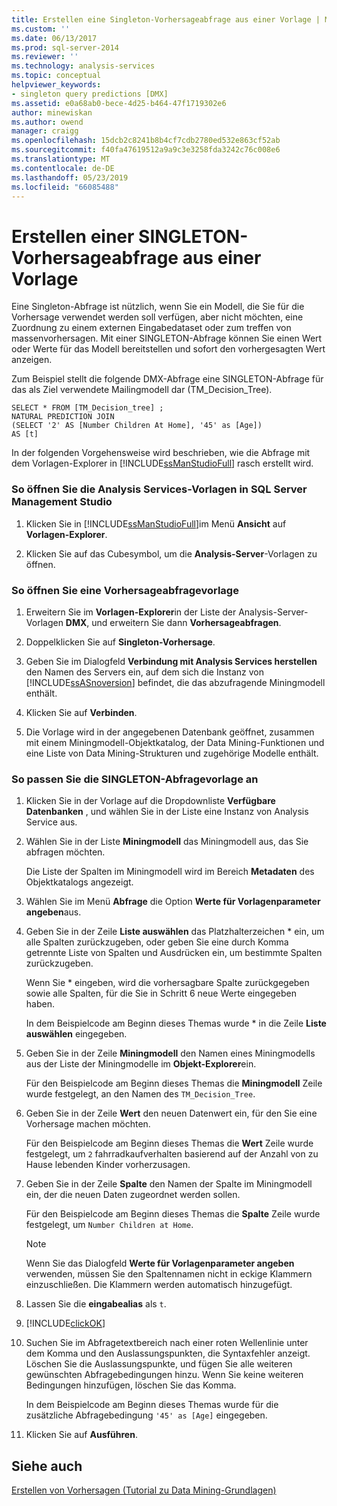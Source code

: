 ```yaml
---
title: Erstellen eine Singleton-Vorhersageabfrage aus einer Vorlage | Microsoft-Dokumentation
ms.custom: ''
ms.date: 06/13/2017
ms.prod: sql-server-2014
ms.reviewer: ''
ms.technology: analysis-services
ms.topic: conceptual
helpviewer_keywords:
- singleton query predictions [DMX]
ms.assetid: e0a68ab0-bece-4d25-b464-47f1719302e6
author: minewiskan
ms.author: owend
manager: craigg
ms.openlocfilehash: 15dcb2c8241b8b4cf7cdb2780ed532e863cf52ab
ms.sourcegitcommit: f40fa47619512a9a9c3e3258fda3242c76c008e6
ms.translationtype: MT
ms.contentlocale: de-DE
ms.lasthandoff: 05/23/2019
ms.locfileid: "66085488"
---
```

# <a name="create-a-singleton-prediction-query-from-a-template"></a>Erstellen einer SINGLETON-Vorhersageabfrage aus einer Vorlage
  Eine Singleton-Abfrage ist nützlich, wenn Sie ein Modell, die Sie für die Vorhersage verwendet werden soll verfügen, aber nicht möchten, eine Zuordnung zu einem externen Eingabedataset oder zum treffen von massenvorhersagen. Mit einer SINGLETON-Abfrage können Sie einen Wert oder Werte für das Modell bereitstellen und sofort den vorhergesagten Wert anzeigen.  
  
 Zum Beispiel stellt die folgende DMX-Abfrage eine SINGLETON-Abfrage für das als Ziel verwendete Mailingmodell dar (TM_Decision_Tree).  
  
```  
SELECT * FROM [TM_Decision_tree] ;  
NATURAL PREDICTION JOIN  
(SELECT '2' AS [Number Children At Home], '45' as [Age])  
AS [t]  
```  
  
 In der folgenden Vorgehensweise wird beschrieben, wie die Abfrage mit dem Vorlagen-Explorer in [!INCLUDE[ssManStudioFull](../../includes/ssmanstudiofull-md.md)] rasch erstellt wird.  
  
### <a name="to-open-the-analysis-services-templates-in-sql-server-management-studio"></a>So öffnen Sie die Analysis Services-Vorlagen in SQL Server Management Studio  
  
1.  Klicken Sie in [!INCLUDE[ssManStudioFull](../../includes/ssmanstudiofull-md.md)]im Menü **Ansicht** auf **Vorlagen-Explorer**.  
  
2.  Klicken Sie auf das Cubesymbol, um die **Analysis-Server**-Vorlagen zu öffnen.  
  
### <a name="to-open-a-prediction-query-template"></a>So öffnen Sie eine Vorhersageabfragevorlage  
  
1.  Erweitern Sie im **Vorlagen-Explorer**in der Liste der Analysis-Server-Vorlagen **DMX**, und erweitern Sie dann **Vorhersageabfragen**.  
  
2.  Doppelklicken Sie auf **Singleton-Vorhersage**.  
  
3.  Geben Sie im Dialogfeld **Verbindung mit Analysis Services herstellen** den Namen des Servers ein, auf dem sich die Instanz von [!INCLUDE[ssASnoversion](../../includes/ssasnoversion-md.md)] befindet, die das abzufragende Miningmodell enthält.  
  
4.  Klicken Sie auf **Verbinden**.  
  
5.  Die Vorlage wird in der angegebenen Datenbank geöffnet, zusammen mit einem Miningmodell-Objektkatalog, der Data Mining-Funktionen und eine Liste von Data Mining-Strukturen und zugehörige Modelle enthält.  
  
### <a name="to-customize-the-singleton-query-template"></a>So passen Sie die SINGLETON-Abfragevorlage an  
  
1.  Klicken Sie in der Vorlage auf die Dropdownliste **Verfügbare Datenbanken** , und wählen Sie in der Liste eine Instanz von Analysis Service aus.  
  
2.  Wählen Sie in der Liste **Miningmodell** das Miningmodell aus, das Sie abfragen möchten.  
  
     Die Liste der Spalten im Miningmodell wird im Bereich **Metadaten** des Objektkatalogs angezeigt.  
  
3.  Wählen Sie im Menü **Abfrage** die Option **Werte für Vorlagenparameter angeben**aus.  
  
4.  Geben Sie in der Zeile **Liste auswählen** das Platzhalterzeichen * ein, um alle Spalten zurückzugeben, oder geben Sie eine durch Komma getrennte Liste von Spalten und Ausdrücken ein, um bestimmte Spalten zurückzugeben.  
  
     Wenn Sie * eingeben, wird die vorhersagbare Spalte zurückgegeben sowie alle Spalten, für die Sie in Schritt 6 neue Werte eingegeben haben.  
  
     In dem Beispielcode am Beginn dieses Themas wurde * in die Zeile **Liste auswählen** eingegeben.  
  
5.  Geben Sie in der Zeile **Miningmodell** den Namen eines Miningmodells aus der Liste der Miningmodelle im **Objekt-Explorer**ein.  
  
     Für den Beispielcode am Beginn dieses Themas die **Miningmodell** Zeile wurde festgelegt, an den Namen des `TM_Decision_Tree`.  
  
6.  Geben Sie in der Zeile **Wert** den neuen Datenwert ein, für den Sie eine Vorhersage machen möchten.  
  
     Für den Beispielcode am Beginn dieses Themas die **Wert** Zeile wurde festgelegt, um `2` fahrradkaufverhalten basierend auf der Anzahl von zu Hause lebenden Kinder vorherzusagen.  
  
7.  Geben Sie in der Zeile **Spalte** den Namen der Spalte im Miningmodell ein, der die neuen Daten zugeordnet werden sollen.  
  
     Für den Beispielcode am Beginn dieses Themas die **Spalte** Zeile wurde festgelegt, um `Number Children at Home`.  
  
    > [!NOTE]  
    >  Wenn Sie das Dialogfeld **Werte für Vorlagenparameter angeben** verwenden, müssen Sie den Spaltennamen nicht in eckige Klammern einzuschließen. Die Klammern werden automatisch hinzugefügt.  
  
8.  Lassen Sie die **eingabealias** als `t`.  
  
9. [!INCLUDE[clickOK](../../includes/clickok-md.md)]  
  
10. Suchen Sie im Abfragetextbereich nach einer roten Wellenlinie unter dem Komma und den Auslassungspunkten, die Syntaxfehler anzeigt. Löschen Sie die Auslassungspunkte, und fügen Sie alle weiteren gewünschten Abfragebedingungen hinzu. Wenn Sie keine weiteren Bedingungen hinzufügen, löschen Sie das Komma.  
  
     In dem Beispielcode am Beginn dieses Themas wurde für die zusätzliche Abfragebedingung `'45' as [Age]` eingegeben.  
  
11. Klicken Sie auf **Ausführen**.  
  
## <a name="see-also"></a>Siehe auch  
 [Erstellen von Vorhersagen &#40;Tutorial zu Data Mining-Grundlagen&#41;](../../tutorials/creating-predictions-basic-data-mining-tutorial.md)  
  
  

